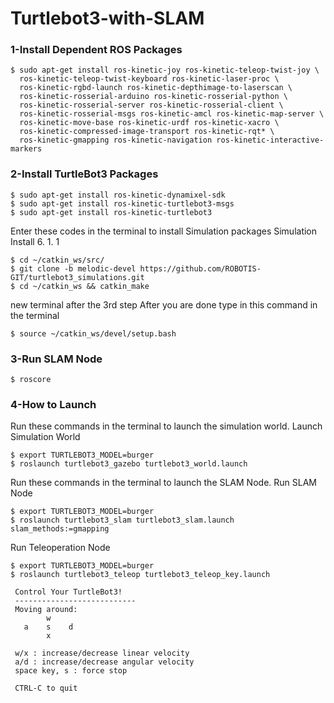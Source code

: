 # Turtlebot3-with-SLAM

### 1-Install Dependent ROS Packages
```
$ sudo apt-get install ros-kinetic-joy ros-kinetic-teleop-twist-joy \
  ros-kinetic-teleop-twist-keyboard ros-kinetic-laser-proc \
  ros-kinetic-rgbd-launch ros-kinetic-depthimage-to-laserscan \
  ros-kinetic-rosserial-arduino ros-kinetic-rosserial-python \
  ros-kinetic-rosserial-server ros-kinetic-rosserial-client \
  ros-kinetic-rosserial-msgs ros-kinetic-amcl ros-kinetic-map-server \
  ros-kinetic-move-base ros-kinetic-urdf ros-kinetic-xacro \
  ros-kinetic-compressed-image-transport ros-kinetic-rqt* \
  ros-kinetic-gmapping ros-kinetic-navigation ros-kinetic-interactive-markers
```
### 2-Install TurtleBot3 Packages
```
$ sudo apt-get install ros-kinetic-dynamixel-sdk
$ sudo apt-get install ros-kinetic-turtlebot3-msgs
$ sudo apt-get install ros-kinetic-turtlebot3
```

Enter these codes in the terminal to install Simulation packages Simulation Install 6. 1. 1
```
$ cd ~/catkin_ws/src/
$ git clone -b melodic-devel https://github.com/ROBOTIS-GIT/turtlebot3_simulations.git
$ cd ~/catkin_ws && catkin_make
```
new terminal after the 3rd step After you are done type in this command in the terminal
```
$ source ~/catkin_ws/devel/setup.bash
```

### 3-Run SLAM Node
```
$ roscore
```
### 4-How to Launch


Run these commands in the terminal to launch the simulation world. Launch Simulation World
```
$ export TURTLEBOT3_MODEL=burger
$ roslaunch turtlebot3_gazebo turtlebot3_world.launch
```
Run these commands in the terminal to launch the SLAM Node. Run SLAM Node
```
$ export TURTLEBOT3_MODEL=burger
$ roslaunch turtlebot3_slam turtlebot3_slam.launch slam_methods:=gmapping
```
Run Teleoperation Node
```
$ export TURTLEBOT3_MODEL=burger
$ roslaunch turtlebot3_teleop turtlebot3_teleop_key.launch

 Control Your TurtleBot3!
 ---------------------------
 Moving around:
        w
   a    s    d
        x

 w/x : increase/decrease linear velocity
 a/d : increase/decrease angular velocity
 space key, s : force stop

 CTRL-C to quit
```
